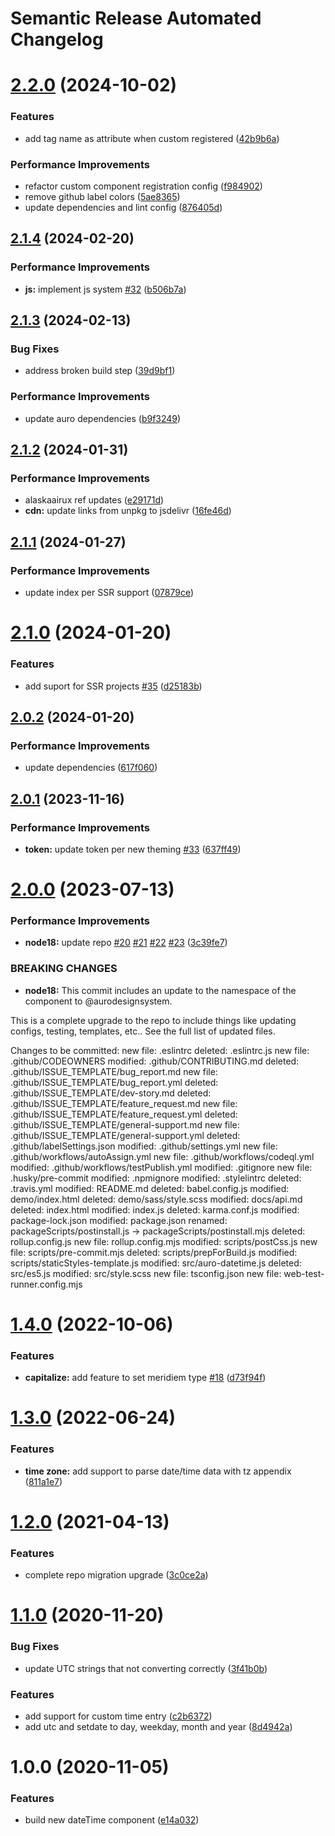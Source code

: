 # Semantic Release Automated Changelog

# [2.2.0](https://github.com/AlaskaAirlines/auro-datetime/compare/v2.1.4...v2.2.0) (2024-10-02)


### Features

* add tag name as attribute when custom registered ([42b9b6a](https://github.com/AlaskaAirlines/auro-datetime/commit/42b9b6aa855dc461f98c6ce3f2f8a8e1a88a4de5))


### Performance Improvements

* refactor custom component registration config ([f984902](https://github.com/AlaskaAirlines/auro-datetime/commit/f98490262de6c73ac163a599f3baacb6612ee9a3))
* remove github label colors ([5ae8365](https://github.com/AlaskaAirlines/auro-datetime/commit/5ae83656399fef5be1703ad93b00b5e1cdc78c07))
* update dependencies and lint config ([876405d](https://github.com/AlaskaAirlines/auro-datetime/commit/876405d4804e24457561f5d259253a8ca084222a))

## [2.1.4](https://github.com/AlaskaAirlines/auro-datetime/compare/v2.1.3...v2.1.4) (2024-02-20)


### Performance Improvements

* **js:** implement js system [#32](https://github.com/AlaskaAirlines/auro-datetime/issues/32) ([b506b7a](https://github.com/AlaskaAirlines/auro-datetime/commit/b506b7acf3d6dd7d3dcb3988606a7aa13d46b931))

## [2.1.3](https://github.com/AlaskaAirlines/auro-datetime/compare/v2.1.2...v2.1.3) (2024-02-13)


### Bug Fixes

* address broken build step ([39d9bf1](https://github.com/AlaskaAirlines/auro-datetime/commit/39d9bf12c1023768cbec4bab496d970fad4f9c39))


### Performance Improvements

* update auro dependencies ([b9f3249](https://github.com/AlaskaAirlines/auro-datetime/commit/b9f32493013dd9dc2962f0585d08b44ad203fcbe))

## [2.1.2](https://github.com/AlaskaAirlines/auro-datetime/compare/v2.1.1...v2.1.2) (2024-01-31)


### Performance Improvements

* alaskaairux ref updates ([e29171d](https://github.com/AlaskaAirlines/auro-datetime/commit/e29171d1db27a1d43e2eb6d42f9b8e754a858cd8))
* **cdn:** update links from unpkg to jsdelivr ([16fe46d](https://github.com/AlaskaAirlines/auro-datetime/commit/16fe46de927fc591e73ec974eda0f6631fbcb3cf))

## [2.1.1](https://github.com/AlaskaAirlines/auro-datetime/compare/v2.1.0...v2.1.1) (2024-01-27)


### Performance Improvements

* update index per SSR support ([07879ce](https://github.com/AlaskaAirlines/auro-datetime/commit/07879ce195068035771c1593302bc54047863980))

# [2.1.0](https://github.com/AlaskaAirlines/auro-datetime/compare/v2.0.2...v2.1.0) (2024-01-20)


### Features

* add suport for SSR projects [#35](https://github.com/AlaskaAirlines/auro-datetime/issues/35) ([d25183b](https://github.com/AlaskaAirlines/auro-datetime/commit/d25183b7bf6818ebea2164b4fe75583c2b4bbc3d))

## [2.0.2](https://github.com/AlaskaAirlines/auro-datetime/compare/v2.0.1...v2.0.2) (2024-01-20)


### Performance Improvements

* update dependencies ([617f060](https://github.com/AlaskaAirlines/auro-datetime/commit/617f060f38a00e9c7cea744810ffb6e0b9f9f0af))

## [2.0.1](https://github.com/AlaskaAirlines/auro-datetime/compare/v2.0.0...v2.0.1) (2023-11-16)


### Performance Improvements

* **token:** update token per new theming [#33](https://github.com/AlaskaAirlines/auro-datetime/issues/33) ([637ff49](https://github.com/AlaskaAirlines/auro-datetime/commit/637ff49c28dd986634b9a4e28e0958c71ad1eef5))

# [2.0.0](https://github.com/AlaskaAirlines/auro-datetime/compare/v1.4.0...v2.0.0) (2023-07-13)


### Performance Improvements

* **node18:** update repo [#20](https://github.com/AlaskaAirlines/auro-datetime/issues/20) [#21](https://github.com/AlaskaAirlines/auro-datetime/issues/21) [#22](https://github.com/AlaskaAirlines/auro-datetime/issues/22) [#23](https://github.com/AlaskaAirlines/auro-datetime/issues/23) ([3c39fe7](https://github.com/AlaskaAirlines/auro-datetime/commit/3c39fe7513630a6eb28f037998efebe27c92503a))


### BREAKING CHANGES

* **node18:** This commit includes an update to the namespace
of the component to @aurodesignsystem.

This is a complete upgrade to the repo to include things
like updating configs, testing, templates, etc.. See the full
list of updated files.

Changes to be committed:
new file:   .eslintrc
deleted:    .eslintrc.js
new file:   .github/CODEOWNERS
modified:   .github/CONTRIBUTING.md
deleted:    .github/ISSUE_TEMPLATE/bug_report.md
new file:   .github/ISSUE_TEMPLATE/bug_report.yml
deleted:    .github/ISSUE_TEMPLATE/dev-story.md
deleted:    .github/ISSUE_TEMPLATE/feature_request.md
new file:   .github/ISSUE_TEMPLATE/feature_request.yml
deleted:    .github/ISSUE_TEMPLATE/general-support.md
new file:   .github/ISSUE_TEMPLATE/general-support.yml
deleted:    .github/labelSettings.json
modified:   .github/settings.yml
new file:   .github/workflows/autoAssign.yml
new file:   .github/workflows/codeql.yml
modified:   .github/workflows/testPublish.yml
modified:   .gitignore
new file:   .husky/pre-commit
modified:   .npmignore
modified:   .stylelintrc
deleted:    .travis.yml
modified:   README.md
deleted:    babel.config.js
modified:   demo/index.html
deleted:    demo/sass/style.scss
modified:   docs/api.md
deleted:    index.html
modified:   index.js
deleted:    karma.conf.js
modified:   package-lock.json
modified:   package.json
renamed:    packageScripts/postinstall.js -> packageScripts/postinstall.mjs
deleted:    rollup.config.js
new file:   rollup.config.mjs
modified:   scripts/postCss.js
new file:   scripts/pre-commit.mjs
deleted:    scripts/prepForBuild.js
modified:   scripts/staticStyles-template.js
modified:   src/auro-datetime.js
deleted:    src/es5.js
modified:   src/style.scss
new file:   tsconfig.json
new file:   web-test-runner.config.mjs

# [1.4.0](https://github.com/AlaskaAirlines/auro-datetime/compare/v1.3.0...v1.4.0) (2022-10-06)


### Features

* **capitalize:** add feature to set meridiem type [#18](https://github.com/AlaskaAirlines/auro-datetime/issues/18) ([d73f94f](https://github.com/AlaskaAirlines/auro-datetime/commit/d73f94fac3c14bd1bf39de78afca930e0e031b34))

# [1.3.0](https://github.com/AlaskaAirlines/auro-datetime/compare/v1.2.0...v1.3.0) (2022-06-24)


### Features

* **time zone:** add support to parse date/time data with tz appendix ([811a1e7](https://github.com/AlaskaAirlines/auro-datetime/commit/811a1e78e546f06b0cd1cdc577462191a5484b2b))

# [1.2.0](https://github.com/AlaskaAirlines/auro-datetime/compare/v1.1.0...v1.2.0) (2021-04-13)


### Features

* complete repo migration upgrade ([3c0ce2a](https://github.com/AlaskaAirlines/auro-datetime/commit/3c0ce2a808a416c21ca8d3d6e8895b007933804a))

# [1.1.0](https://github.com/AlaskaAirlines/auro-datetime/compare/v1.0.0...v1.1.0) (2020-11-20)


### Bug Fixes

* update UTC strings that not converting correctly ([3f41b0b](https://github.com/AlaskaAirlines/auro-datetime/commit/3f41b0be278ca55fc91cc037b9612d782ed7dfea))


### Features

* add support for custom time entry ([c2b6372](https://github.com/AlaskaAirlines/auro-datetime/commit/c2b6372d576c95734d6b4dfd0e3da8f40bf16bfa))
* add utc and setdate to day, weekday, month and year ([8d4942a](https://github.com/AlaskaAirlines/auro-datetime/commit/8d4942a7166aea3acde5b6ab4416be7ea4884387))

# 1.0.0 (2020-11-05)


### Features

* build new dateTime component ([e14a032](https://github.com/AlaskaAirlines/auro-datetime/commit/e14a03208414c0d210ee723159253561debc18fd))
